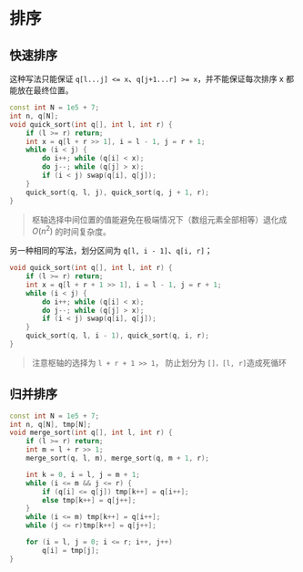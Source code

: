 # 排序

## 快速排序

这种写法只能保证 `q[l...j] <= x`、`q[j+1...r] >= x`，并不能保证每次排序 x 都能放在最终位置。

```cpp
const int N = 1e5 + 7;
int n, q[N];
void quick_sort(int q[], int l, int r) {
    if (l >= r) return;
    int x = q[l + r >> 1], i = l - 1, j = r + 1;
    while (i < j) {
        do i++; while (q[i] < x);
        do j--; while (q[j] > x);
        if (i < j) swap(q[i], q[j]);
    }
    quick_sort(q, l, j), quick_sort(q, j + 1, r);
}
```

> 枢轴选择中间位置的值能避免在极端情况下（数组元素全部相等）退化成 $O(n^2)$ 的时间复杂度。

另一种相同的写法，划分区间为 `q[l, i - 1]`、`q[i, r]`；

```cpp
void quick_sort(int q[], int l, int r) {
    if (l >= r) return;
    int x = q[l + r + 1 >> 1], i = l - 1, j = r + 1;
    while (i < j) {
        do i++; while (q[i] < x);
        do j--; while (q[j] > x);
        if (i < j) swap(q[i], q[j]);
    }
    quick_sort(q, l, i - 1), quick_sort(q, i, r);
}
```

> 注意枢轴的选择为 `l + r + 1 >> 1`， 防止划分为 `[]，[l, r]`造成死循环

## 归并排序

```cpp
const int N = 1e5 + 7;
int n, q[N], tmp[N];
void merge_sort(int q[], int l, int r) {
    if (l >= r) return;
    int m = l + r >> 1;
    merge_sort(q, l, m), merge_sort(q, m + 1, r);

    int k = 0, i = l, j = m + 1;
    while (i <= m && j <= r) {
        if (q[i] <= q[j]) tmp[k++] = q[i++];
        else tmp[k++] = q[j++];
    }
    while (i <= m) tmp[k++] = q[i++];
    while (j <= r)tmp[k++] = q[j++];

    for (i = l, j = 0; i <= r; i++, j++)
        q[i] = tmp[j];
}
```
